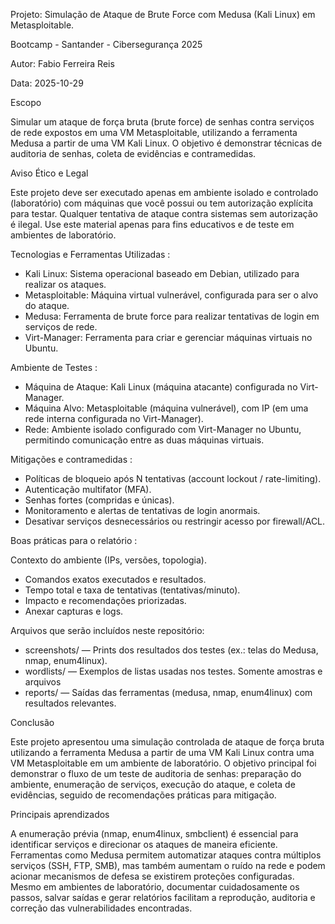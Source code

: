 Projeto: Simulação de Ataque de Brute Force com Medusa (Kali Linux) em Metasploitable.

Bootcamp - Santander - Cibersegurança 2025

Autor: Fabio Ferreira Reis

Data: 2025-10-29

Escopo

Simular um ataque de força bruta (brute force) de senhas contra serviços de rede expostos em uma VM Metasploitable, utilizando a ferramenta Medusa a partir de uma VM Kali Linux. O objetivo é demonstrar técnicas de auditoria de senhas, coleta de evidências e contramedidas.

Aviso Ético e Legal

Este projeto deve ser executado apenas em ambiente isolado e controlado (laboratório) com máquinas que você possui ou tem autorização explícita para testar. Qualquer tentativa de ataque contra sistemas sem autorização é ilegal. Use este material apenas para fins educativos e de teste em ambientes de laboratório.

Tecnologias e Ferramentas Utilizadas :

- Kali Linux: Sistema operacional baseado em Debian, utilizado para realizar os ataques.
- Metasploitable: Máquina virtual vulnerável, configurada para ser o alvo do ataque.
- Medusa: Ferramenta de brute force para realizar tentativas de login em serviços de rede.
- Virt-Manager: Ferramenta para criar e gerenciar máquinas virtuais no Ubuntu.

Ambiente de Testes :

- Máquina de Ataque: Kali Linux (máquina atacante) configurada no Virt-Manager.
- Máquina Alvo: Metasploitable (máquina vulnerável), com IP (em uma rede interna configurada no Virt-Manager).
- Rede: Ambiente isolado configurado com Virt-Manager no Ubuntu, permitindo comunicação entre as duas máquinas virtuais.

Mitigações e contramedidas :

- Políticas de bloqueio após N tentativas (account lockout / rate-limiting).
- Autenticação multifator (MFA).
- Senhas fortes (compridas e únicas).
- Monitoramento e alertas de tentativas de login anormais.
- Desativar serviços desnecessários ou restringir acesso por firewall/ACL.
  
Boas práticas para o relatório :

Contexto do ambiente (IPs, versões, topologia).
- Comandos exatos executados e resultados.
- Tempo total e taxa de tentativas (tentativas/minuto).
- Impacto e recomendações priorizadas.
- Anexar capturas e logs.

Arquivos que serão incluídos neste repositório: 

- screenshots/ — Prints dos resultados dos testes (ex.: telas do Medusa, nmap, enum4linux).
- wordlists/ — Exemplos de listas usadas nos testes. Somente amostras e arquivos
- reports/ — Saídas das ferramentas (medusa, nmap, enum4linux) com resultados relevantes.

Conclusão

Este projeto apresentou uma simulação controlada de ataque de força bruta utilizando a ferramenta Medusa a partir de uma VM Kali Linux contra uma VM Metasploitable em um ambiente de laboratório. 
O objetivo principal foi demonstrar o fluxo de um teste de auditoria de senhas: preparação do ambiente, enumeração de serviços, execução do ataque, e coleta de evidências, seguido de recomendações práticas para mitigação.

Principais aprendizados

A enumeração prévia (nmap, enum4linux, smbclient) é essencial para identificar serviços e direcionar os ataques de maneira eficiente.
Ferramentas como Medusa permitem automatizar ataques contra múltiplos serviços (SSH, FTP, SMB), mas também aumentam o ruído na rede e podem acionar mecanismos de defesa se existirem proteções configuradas.
Mesmo em ambientes de laboratório, documentar cuidadosamente os passos, salvar saídas e gerar relatórios facilitam a reprodução, auditoria e correção das vulnerabilidades encontradas.
